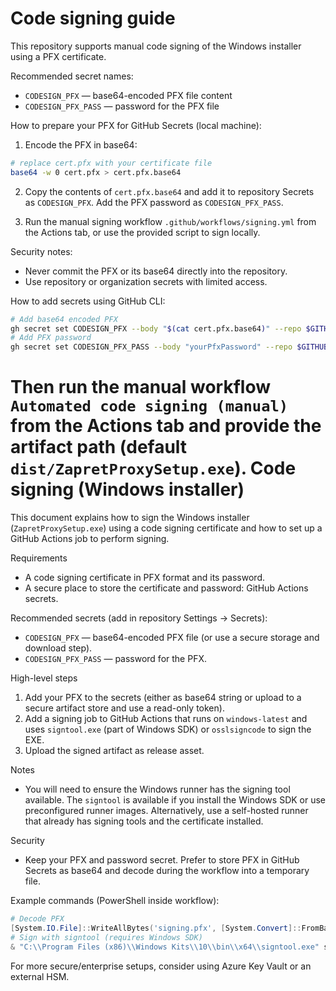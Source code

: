 # Code signing guide

This repository supports manual code signing of the Windows installer using a PFX certificate.

Recommended secret names:
- `CODESIGN_PFX` — base64-encoded PFX file content
- `CODESIGN_PFX_PASS` — password for the PFX file

How to prepare your PFX for GitHub Secrets (local machine):

1. Encode the PFX in base64:

```bash
# replace cert.pfx with your certificate file
base64 -w 0 cert.pfx > cert.pfx.base64
```

2. Copy the contents of `cert.pfx.base64` and add it to repository Secrets as `CODESIGN_PFX`. Add the PFX password as `CODESIGN_PFX_PASS`.

3. Run the manual signing workflow `.github/workflows/signing.yml` from the Actions tab, or use the provided script to sign locally.

Security notes:
- Never commit the PFX or its base64 directly into the repository.
- Use repository or organization secrets with limited access.

How to add secrets using GitHub CLI:

```bash
# Add base64 encoded PFX
gh secret set CODESIGN_PFX --body "$(cat cert.pfx.base64)" --repo $GITHUB_REPOSITORY
# Add PFX password
gh secret set CODESIGN_PFX_PASS --body "yourPfxPassword" --repo $GITHUB_REPOSITORY
```

Then run the manual workflow `Automated code signing (manual)` from the Actions tab and provide the artifact path (default `dist/ZapretProxySetup.exe`).
Code signing (Windows installer)
================================

This document explains how to sign the Windows installer (`ZapretProxySetup.exe`) using a code signing certificate and how to set up a GitHub Actions job to perform signing.

Requirements
- A code signing certificate in PFX format and its password.
- A secure place to store the certificate and password: GitHub Actions secrets.

Recommended secrets (add in repository Settings → Secrets):
- `CODESIGN_PFX` — base64-encoded PFX file (or use a secure storage and download step).
- `CODESIGN_PFX_PASS` — password for the PFX.

High-level steps
1. Add your PFX to the secrets (either as base64 string or upload to a secure artifact store and use a read-only token).
2. Add a signing job to GitHub Actions that runs on `windows-latest` and uses `signtool.exe` (part of Windows SDK) or `osslsigncode` to sign the EXE.
3. Upload the signed artifact as release asset.

Notes
- You will need to ensure the Windows runner has the signing tool available. The `signtool` is available if you install the Windows SDK or use preconfigured runner images. Alternatively, use a self-hosted runner that already has signing tools and the certificate installed.

Security
- Keep your PFX and password secret. Prefer to store PFX in GitHub Secrets as base64 and decode during the workflow into a temporary file.

Example commands (PowerShell inside workflow):
```powershell
# Decode PFX
[System.IO.File]::WriteAllBytes('signing.pfx', [System.Convert]::FromBase64String($env:CODESIGN_PFX))
# Sign with signtool (requires Windows SDK)
& "C:\\Program Files (x86)\\Windows Kits\\10\\bin\\x64\\signtool.exe" sign /f signing.pfx /p $env:CODESIGN_PFX_PASS /tr http://timestamp.digicert.com /td sha256 /fd sha256 "path\\to\\ZapretProxySetup.exe"
```

For more secure/enterprise setups, consider using Azure Key Vault or an external HSM.
